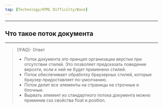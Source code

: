 ```yaml
---
tag: [Technology/HTML Difficulty/Base]
---
```

----
## Что такое поток документа
---
> [!FAQ]- Ответ
> - Поток документа это принцип организации верстки при отсутствие стилей. Это позволяет предсказать поведение верскти, если к ней не будет применено стилей.
> - Поток обеспечивает обработку браузерных стилей, которые браузер придоставляет по-умолчанию. 
> - Поток делит все элементы на страницы на строчные и блочные. 
> - Вырвать элемент из стандартного потока документа можно приминив css свойства float и position. 
